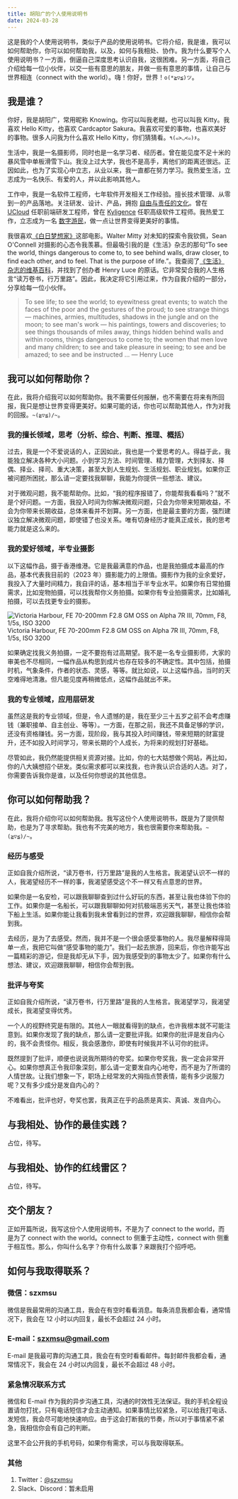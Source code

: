 ```yaml
---
title: 胡阳广的个人使用说明书
date: 2024-03-28
---
```


这是我的个人使用说明书，类似于产品的使用说明书。它将介绍，我是谁，我可以如何帮助你，你可以如何帮助我，以及，如何与我相处、协作。我为什么要写个人使用说明书？一方面，倒逼自己深度思考认识自我，这很困难。另一方面，将自己介绍给每一位小伙伴，以交一些有意思的朋友，并做一些有意思的事情，让自己与世界相连（connect with the world）。嗨！你好，世界！`o(*≧▽≦)ツ`。

<!-- more -->

## 我是谁？

你好，我是胡阳广，常用昵称 Knowing。你可以叫我老糊，也可以叫我 Kitty。我喜欢 Hello Kitty，也喜欢 Cardcaptor Sakura。我喜欢可爱的事物，也喜欢美好的事物。很多人问我为什么喜欢 Hello Kitty，你们猜猜看。`٩(๑>◡<๑)۶`。

生活中，我是一名摄影师，同时也是一名学习者、经历者。曾在能见度不足十米的暴风雪中单板滑雪下山。我没上过大学，我也不是高手，离他们的距离还很远。正因如此，也为了实现心中立志，从业以来，我一直都在努力学习。我热爱生活，立志成为一名快乐、有爱的人，并以此影响其他人。

工作中，我是一名软件工程师，七年软件开发相关工作经验。擅长技术管理、从零到一的产品落地。关注研发、设计、产品，拥抱 [自由与责任的文化](https://book.douban.com/subject/30356081/)。曾在 [UCloud](https://www.ucloud.cn/) 任职前端研发工程师，曾在 [Kyligence](https://kyligence.io/) 任职高级软件工程师。我热爱工作，立志成为一名 [数字游民](https://jarodise.com/popular-posts)，做一点让世界变得更美好的事情。

我很喜欢[《白日梦想家》](https://movie.douban.com/subject/2133323/)这部电影。Walter Mitty 对未知的探索令我钦佩，Sean O'Connell 对摄影的心态令我羡慕。但最吸引我的是《生活》杂志的那句“To see the world, things dangerous to come to, to see behind walls, draw closer, to find each other, and to feel. That is the purpose of life.”。我查阅了[《生活》杂志的维基百科](https://en.wikipedia.org/wiki/Life_%28magazine%29)，并找到了创办者 Henry Luce 的原话。它非常契合我的人生格言“读万卷书，行万里路”。因此，我决定将它引用过来，作为自我介绍的一部分，分享给每一位小伙伴。

> To see life; to see the world; to eyewitness great events; to watch the faces of the poor and the gestures of the proud; to see strange things — machines, armies, multitudes, shadows in the jungle and on the moon; to see man's work — his paintings, towers and discoveries; to see things thousands of miles away, things hidden behind walls and within rooms, things dangerous to come to; the women that men love and many children; to see and take pleasure in seeing; to see and be amazed; to see and be instructed ... — Henry Luce

## 我可以如何帮助你？

在此，我将介绍我可以如何帮助你。我不需要任何报酬，也不需要在将来有所回报，我只是想让世界变得更美好。如果可能的话，你也可以帮助其他人，作为对我的回报。`~(≧▽≦)/~`。

### 我的擅长领域，思考（分析、综合、判断、推理、概括）

过去，我是一个不爱说话的人，正因如此，我也是一个爱思考的人。得益于此，我能独立解决各种大小问题。小到学习方法、时间管理、精力管理，大到择友、择偶、择业、择司、重大决策，甚至大到人生规划、生活规划、职业规划。如果你正被问题所困扰，那么请一定要找我聊聊，我能为你提供一些想法、建议。

对于微观问题，我不能帮助你。比如，“我的程序报错了，你能帮我看看吗？”就不是个好问题。一方面，我投入时间为你解决微观问题，只会为你带来短期收益，不会为你带来长期收益，总体来看并不划算。另一方面，也是最主要的方面，强烈建议独立解决微观问题，即使错了也没关系。唯有切身经历才能真正成长，我的思考能力就是这么来的。

### 我的爱好领域，半专业摄影

以下这幅作品，摄于香港维港。它是我最满意的作品，也是我拍摄成本最高的作品，基本代表我目前的（2023 年）摄影能力的上限值。摄影作为我的业余爱好，我投入了大量时间精力，我自评的话，基本相当于半专业水平。如果你有日常拍摄需求，比如宠物拍摄，可以找我帮你义务拍摄。如果你有专业拍摄需求，比如婚礼拍摄，可以去找更专业的摄影。

![Victoria Harbour, FE 70-200mm F2.8 GM OSS on Alpha 7R III, 70mm, F8, 1/5s, ISO 3200](https://blog-static.uxwind.com/2024/personal-user-manual/victoria-harbour.jpg)
Victoria Harbour, FE 70-200mm F2.8 GM OSS on Alpha 7R III, 70mm, F8, 1/5s, ISO 3200

如果确定找我义务拍摄，一定不要抱有过高期望。我不是一名专业摄影师，大家的审美也不尽相同，一幅作品从构思到成片也存在较多的不确定性。其中包括，拍摄时机，气象条件，作者的状态、灵感，等等。就比如说，以上这幅作品，当时的天空难得地清澈。但凡能见度再稍微低点，这幅作品就出不来。

### 我的专业领域，应用层研发

虽然这是我的专业领域，但是，令人遗憾的是，我在至少三十五岁之前不会考虑赚钱（兼职接单、自主创业、等等）。一方面，在那之前，我还不具备足够的学识，还没有资格赚钱。另一方面，现阶段，我与其投入时间赚钱，带来短期的财富提升，还不如投入时间学习，带来长期的个人成长，为将来的规划打好基础。

尽管如此，我仍然能提供相关资源对接。比如，你的七大姑想做个网站，再比如，你的八大姨想招个研发。类似需求都可以来找我，也许我认识合适的人选。对了，你需要告诉我你是谁，以及任何你想说的其他信息。

## 你可以如何帮助我？

在此，我将介绍你可以如何帮助我。我写这份个人使用说明书，既是为了提供帮助，也是为了寻求帮助。我也有不完美的地方，我也很需要你来帮助我。`~(≧▽≦)/~`。

### 经历与感受

正如自我介绍所说，“读万卷书，行万里路”是我的人生格言。我渴望认识不一样的人，我渴望经历不一样的事，我渴望感受这个不一样又有点意思的世界。

如果你是一名安检，可以跟我聊聊查到过什么好玩的东西，甚至让我也体验下你的工作。如果你是一名船长，可以跟我聊聊如何对抗极端恶劣天气，甚至让我也体验下船上生活。如果你能让我看到我未曾看到过的世界，欢迎跟我聊聊，相信你会帮到我。

去经历，是为了去感受。然而，我并不是一个很会感受事物的人。我尽量解释得简单一点，我把它叫做“感受事物的能力”。我们一起去旅游，回来后，你也许能写出一篇精彩的游记，但是我却无从下手，因为我感受到的事物太少了。如果你有什么想法、建议，欢迎跟我聊聊，相信你会帮到我。

### 批评与夸奖

正如自我介绍所说，“读万卷书，行万里路”是我的人生格言。我渴望学习，我渴望成长，我渴望变得优秀。

一个人的视野终究是有限的。其他人一眼就看得到的缺点，也许我根本就不可能注意到。如果你发现了我的缺点，那么请一定要批评我。如果你的批评是发自内心的，我不会责怪你。相反，我会感激你，即使有时候我并不认可你的批评。

既然提到了批评，顺便也说说我所期待的夸奖。如果你夸奖我，我一定会非常开心。如果你想真正令我印象深刻，那么请一定要发自内心地夸，而不是为了所谓的人情世故。让我们想象一下，职场上经常发的大拇指点赞表情，能有多少说服力呢？又有多少成分是发自内心的？

不难看出，批评也好，夸奖也罢，我真正在乎的品质是真实、真诚、发自内心。

## 与我相处、协作的最佳实践？

占位，待写。

## 与我相处、协作的红线雷区？

占位，待写。

## 交个朋友？

正如开篇所说，我写这份个人使用说明书，不是为了 connect to the world，而是为了 connect with the world。connect to 侧重于主动性，connect with 侧重于相互性。那么，你叫什么名字？你有什么故事？来跟我打个招呼吧。

## 如何与我取得联系？

### 微信：szxmsu

微信是我最常用的沟通工具，我会在有空时看看消息。每条消息我都会看，通常情况下，我会在 12 小时以内回复，最长不会超过 24 小时。

### E-mail：szxmsu@gmail.com

E-mail 是我最可靠的沟通工具，我会在有空时看看邮件。每封邮件我都会看，通常情况下，我会在 24 小时以内回复，最长不会超过 48 小时。

### 紧急情况联系方式

微信和 E-mail 作为我的异步沟通工具，沟通的时效性无法保证。我的手机全程设置请勿打扰，只有电话短信才会主动通知。如果事情比较紧急，可以给我打电话、发短信，我会尽可能地快速响应。由于这会打断我的节奏，所以对于事情紧不紧急，我相信你会有自己的判断。

这里不会公开我的手机号码，如果你有需求，可以与我取得联系。

### 其他

1. Twitter：[@szxmsu](https://twitter.com/szxmsu)
2. Slack、Discord：暂未启用
